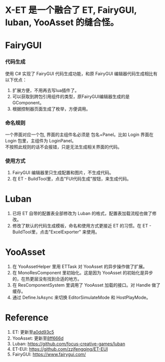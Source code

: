 # X-ET 是一个融合了 ET, FairyGUI, luban, YooAsset 的缝合怪。

# FairyGUI
### 代码生成
使用 C# 实现了 FairyGUI 代码生成功能，和原 FairyGUI 编辑器代码生成相比有以下优点：
1. 扩展方便，不用再去写lua插件了。
2. 可以获取到跨包引用组件的类型，原FairyGUI编辑器生成的是GComponent。
3. 根据控制器页面生成了枚举，方便调用。  

### 命名规则  
一个界面对应一个包, 界面的主组件名必须是 包名+Panel。比如 Login 界面在 Login 包里，主组件为 LoginPanel。  
不按照此规则的话不会报错，只是无法生成相关界面的代码。

### 使用方式
1. FairyGUI 编辑器里只生成配置和图片，不生成代码。
2. 在 ET - BuildTool里，点击"FUI代码生成"按钮，来生成代码。

# Luban
1. 已将 ET 自带的配置表全部修改为 Luban 的格式，配置表加载流程也做了修改。
2. 修改了默认的代码生成模板，命名和使用方式更接近 ET 的习惯。在 ET - BuildTool里，点击"ExcelExporter" 来使用。

# YooAsset
1. 在 YooAssetHelper 里用 ETTask 对 YooAsset 的异步操作做了扩展。
2. 在 MonoResComponent 里初始化。这是因为 YooAsset 的初始化是异步的，在热更层没有找到合适的地方。
3. 在 ResComponentSystem 里调用了 YooAsset 加载的接口。对 Handle 做了缓存。
4. 通过 Define.IsAsync 来切换 EditorSimulateMode 和 HostPlayMode。

# Reference
1. ET: 更新至[a0dd93c5](https://github.com/egametang/ET/commit/a0dd93c58ac7ea240c1880dc77cf0734800ce3e1)
2. YooAsset: 更新至[8ff666d](https://github.com/tuyoogame/YooAsset/commit/8ff666d5e2403072a6076107f4f3165194a1354f)
3. Luban: https://github.com/focus-creative-games/luban
4. ET-EUI: https://github.com/zzjfengqing/ET-EUI
5. FairyGUI: https://www.fairygui.com/
